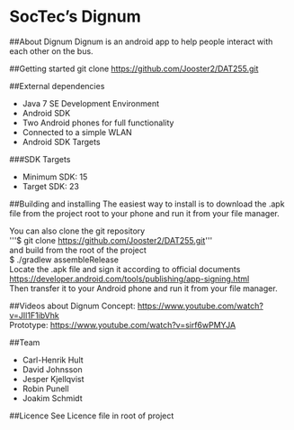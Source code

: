 SocTec’s Dignum
=======

##About Dignum
Dignum is an android app to help people interact with each other on the bus. 

##Getting started
    git clone https://github.com/Jooster2/DAT255.git

##External dependencies
 - Java 7 SE Development Environment
 - Android SDK
 - Two Android phones for full functionality
 - Connected to a simple WLAN
 - Android SDK Targets

###SDK Targets
 - Minimum SDK:     15
 - Target SDK:     23

##Building and installing
The easiest way to install is to download the .apk file from the project root to your phone and run it from your file manager.

You can also clone the git repository  
    '''$ git clone https://github.com/Jooster2/DAT255.git'''  
and build from the root of the project  
    $ ./gradlew assembleRelease  
Locate the .apk file and sign it according to official documents  
    https://developer.android.com/tools/publishing/app-signing.html  
Then transfer it to your Android phone and run it from your file manager.

##Videos about Dignum
Concept: https://www.youtube.com/watch?v=JIl1F1ibVhk  
Prototype: https://www.youtube.com/watch?v=sirf6wPMYJA

##Team
 - Carl-Henrik Hult
 - David Johnsson
 - Jesper Kjellqvist
 - Robin Punell
 - Joakim Schmidt

##Licence
See Licence file in root of project
